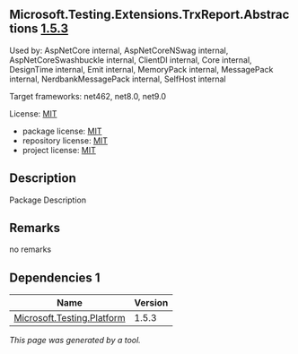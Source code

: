 Microsoft.Testing.Extensions.TrxReport.Abstractions [1.5.3](https://www.nuget.org/packages/Microsoft.Testing.Extensions.TrxReport.Abstractions/1.5.3)
--------------------

Used by: AspNetCore internal, AspNetCoreNSwag internal, AspNetCoreSwashbuckle internal, ClientDI internal, Core internal, DesignTime internal, Emit internal, MemoryPack internal, MessagePack internal, NerdbankMessagePack internal, SelfHost internal

Target frameworks: net462, net8.0, net9.0

License: [MIT](../../../../licenses/mit) 

- package license: [MIT](https://licenses.nuget.org/MIT) 
- repository license: [MIT](https://github.com/microsoft/testfx) 
- project license: [MIT](https://github.com/microsoft/testfx) 

Description
-----------
Package Description

Remarks
-----------
no remarks


Dependencies 1
-----------

|Name|Version|
|----------|:----|
|[Microsoft.Testing.Platform](../../../../packages/nuget.org/microsoft.testing.platform/1.5.3)|1.5.3|

*This page was generated by a tool.*